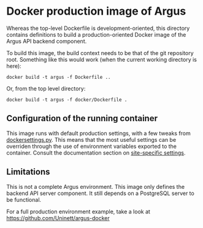 # Docker production image of Argus

Whereas the top-level Dockerfile is development-oriented, this directory
contains definitions to build a production-oriented Docker image of the Argus
API backend component.

To build this image, the build context needs to be that of the git repository
root. Something like this would work (when the current working directory is
here):

```shell
docker build -t argus -f Dockerfile ..
```

Or, from the top level directory:

```shell
docker build -t argus -f docker/Dockerfile .
```

## Configuration of the running container

This image runs with default production settings, with a few tweaks from
[dockersettings.py](dockersettings.py). This means that the most useful
settings can be overriden through the use of environment variables exported to
the container.  Consult the documentation section on [site-specific
settings](http://argus-server.rtfd.io/en/latest/site-specific-settings.html).

## Limitations

This is not a complete Argus environment.  This image only defines the backend
API server component. It still depends on a PostgreSQL server to be functional.

For a full production environment example, take a look at
https://github.com/Uninett/argus-docker

